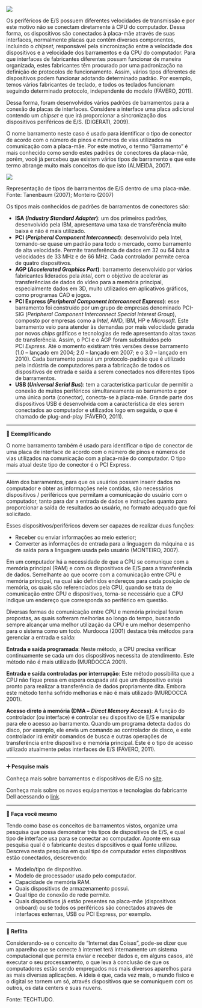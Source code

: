[![](https://ampli-images.s3.amazonaws.com/production/b5713155-bcbe-42b5-b938-f8e250fe2320/original)](https://ampli-images.s3.amazonaws.com/production/b5713155-bcbe-42b5-b938-f8e250fe2320/original)

Os periféricos de E/S possuem diferentes velocidades de transmissão e por este motivo não se conectam diretamente à CPU do computador. Dessa forma, os dispositivos são conectados à placa-mãe através de suas interfaces, normalmente placas que contêm diversos componentes, incluindo o _chipset_, responsável pela sincronização entre a velocidade dos dispositivos e a velocidade dos barramentos e da CPU do computador. Para que interfaces de fabricantes diferentes possam funcionar de maneira organizada, estes fabricantes têm procurado por uma padronização na definição de protocolos de funcionamento. Assim, vários tipos diferentes de dispositivos podem funcionar adotando determinado padrão. Por exemplo, temos vários fabricantes de teclado, e todos os teclados funcionam seguindo determinado protocolo, independente do modelo (FÁVERO, 2011).

Dessa forma, foram desenvolvidos vários padrões de barramentos para a conexão de placas de interfaces. Considere a interface uma placa adicional contendo um _chipset_ e que irá proporcionar a sincronização dos dispositivos periféricos de E/S. (DIGERATI, 2009).

O nome barramento neste caso é usado para identificar o tipo de conector de acordo com o número de pinos e números de vias utilizados na comunicação com a placa-mãe. Por este motivo, o termo “Barramento” é mais conhecido como sendo estes padrões de conectores da placa-mãe, porém, você já percebeu que existem vários tipos de barramento e que este termo abrange muito mais conceitos do que isto (ALMEIDA, 2007).

[![](https://ampli-images.s3.amazonaws.com/production/a7e22a2b-2987-462b-9a9b-fc6481d50e57/original)](https://ampli-images.s3.amazonaws.com/production/a7e22a2b-2987-462b-9a9b-fc6481d50e57/original)

Representação de tipos de barramentos de E/S dentro de uma placa-mãe. Fonte: Tanenbaum (2007); Monteiro (2007)

Os tipos mais conhecidos de padrões de barramentos de conectores são:

- **ISA (**_**Industry Standard Adapter**_**)**: um dos primeiros padrões, desenvolvido pela IBM, apresentava uma taxa de transferência muito baixa e não é mais utilizado.
- **PCI (**_**Peripheral Component Interconnect**_**)**: desenvolvido pela Intel, tornando-se quase um padrão para todo o mercado, como barramento de alta velocidade. Permite transferência de dados em 32 ou 64 _bits_ a velocidades de 33 MHz e de 66 MHz. Cada controlador permite cerca de quatro dispositivos.
- **AGP (**_**Accelerated Graphics Port**_**)**: barramento desenvolvido por vários fabricantes liderados pela _Intel_, com o objetivo de acelerar as transferências de dados do vídeo para a memória principal, especialmente dados em 3D, muito utilizados em aplicativos gráficos, como programas CAD e jogos.
- **PCI Express (**_**Peripheral Component Interconnect Express**_**)**: esse barramento foi construído por um grupo de empresas denominado PCI-SIG (_Peripheral Component Interconnect Special Interest Group_), composto por empresas como a _Intel_, AMD, IBM, HP e _Microsoft_. Este barramento veio para atender às demandas por mais velocidade gerada por novos _chips_ gráficos e tecnologias de rede apresentando altas taxas de transferência. Assim, o PCI e o AGP foram substituídos pelo PCI _Express_. Até o momento existiram três versões desse barramento (1.0 – lançado em 2004; 2.0 – lançado em 2007; e o 3.0 – lançado em 2010). Cada barramento possui um protocolo-padrão que é utilizado pela indústria de computadores para a fabricação de todos os dispositivos de entrada e saída a serem conectados nos diferentes tipos de barramentos.
- **USB (**_**Universal Serial Bus**_**)**: tem a característica particular de permitir a conexão de muitos periféricos simultaneamente ao barramento e por uma única porta (conector), conecta-se à placa-mãe. Grande parte dos dispositivos USB é desenvolvida com a característica de eles serem conectados ao computador e utilizados logo em seguida, o que é chamado de plug-and-play (FÁVERO, 2011).

_______

**📝 Exemplificando**

O nome barramento também é usado para identificar o tipo de conector de uma placa de interface de acordo com o número de pinos e números de vias utilizados na comunicação com a placa-mãe do computador. O tipo mais atual deste tipo de conector é o PCI Express.

_______

Além dos barramentos, para que os usuários possam inserir dados no computador e obter as informações nele contidas, são necessários dispositivos / periféricos que permitam a comunicação do usuário com o computador, tanto para dar a entrada de dados e instruções quanto para proporcionar a saída de resultados ao usuário, no formato adequado que foi solicitado.

Esses dispositivos/periféricos devem ser capazes de realizar duas funções:

- Receber ou enviar informações ao meio exterior;
- Converter as informações de entrada para a linguagem da máquina e as de saída para a linguagem usada pelo usuário (MONTEIRO, 2007).

Em um computador há a necessidade de que a CPU se comunique com a memória principal (RAM) e com os dispositivos de E/S para a transferência de dados. Semelhante ao que ocorre com a comunicação entre CPU e memória principal, na qual são definidos endereços para cada posição de memória, os quais são referenciados pela CPU, quando se trata de comunicação entre CPU e dispositivos, torna-se necessário que a CPU indique um endereço que corresponda ao periférico em questão.

Diversas formas de comunicação entre CPU e memória principal foram propostas, as quais sofreram melhorias ao longo do tempo, buscando sempre alcançar uma melhor utilização da CPU e um melhor desempenho para o sistema como um todo. Murdocca (2001) destaca três métodos para gerenciar a entrada e saída:

**Entrada e saída programada**: Neste método, a CPU precisa verificar continuamente se cada um dos dispositivos necessita de atendimento. Este método não é mais utilizado (MURDOCCA 2001).

**Entrada e saída controladas por interrupção**: Este método possibilita que a CPU não fique presa em espera ocupada até que um dispositivo esteja pronto para realizar a transferência de dados propriamente dita. Embora este método tenha sofrido melhorias e não é mais utilizado (MURDOCCA 2001).

**Acesso direto à memória (DMA –** _**Direct Memory Access**_**)**: A função do controlador (ou interface) é controlar seu dispositivo de E/S e manipular para ele o acesso ao barramento. Quando um programa detecta dados do disco, por exemplo, ele envia um comando ao controlador de disco, e este controlador irá emitir comandos de busca e outras operações de transferência entre dispositivo e memória principal. Este é o tipo de acesso utilizado atualmente pelas interfaces de E/S (FÁVERO, 2011).

_______

**➕ Pesquise mais**

Conheça mais sobre barramentos e dispositivos de E/S no [site](http://redeetec.mec.gov.br/images/stories/pdf/eixo_infor_comun/tec_inf/081112_org_arq_comp.pdf).

Conheça mais sobre os novos equipamentos e tecnologias do fabricante Dell acessando o [link](https://www.youtube.com/user/dellnobrasil).

_______

**💪 Faça você mesmo**

Tendo como base os conceitos de barramentos vistos, organize uma pesquisa que possa demonstrar três tipos de dispositivos de E/S, e qual tipo de interface usa para se conectar ao computador. Aponte em sua pesquisa qual é o fabricante destes dispositivos e qual fonte utilizou. Descreva nesta pesquisa em qual tipo de computador estes dispositivos estão conectados, descrevendo:

- Modelo/tipo de dispositivo.
- Modelo de processador usado pelo computador.
- Capacidade de memória RAM.
- Quais dispositivos de armazenamento possui.
- Qual tipo de conexão de rede permite.
- Quais dispositivos já estão presentes na placa-mãe (dispositivos onboard) ou se todos os periféricos são conectados através de interfaces externas, USB ou PCI Express, por exemplo.

_______

**💭 Reflita**

Considerando-se o conceito de “Internet das Coisas”, pode-se dizer que um aparelho que se conecte à internet terá internamente um sistema computacional que permita enviar e receber dados e, em alguns casos, até executar o seu processamento, o que leva à conclusão de que os computadores estão sendo empregados nos mais diversos aparelhos para as mais diversas aplicações. A ideia é que, cada vez mais, o mundo físico e o digital se tornem um só, através dispositivos que se comuniquem com os outros, os data centers e suas nuvens.

Fonte: TECHTUDO.